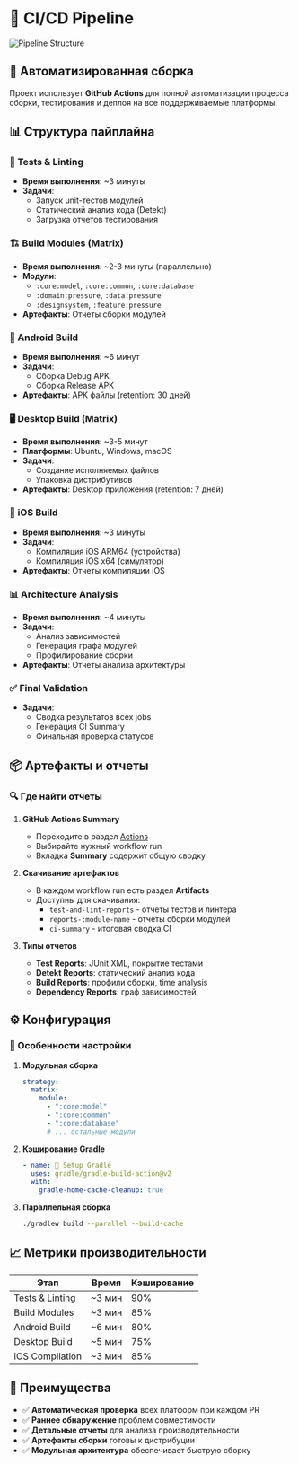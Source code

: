 # 🚀 CI/CD Pipeline

![Pipeline Structure](../Pipeline_structure.png)

## 🔄 Автоматизированная сборка

Проект использует **GitHub Actions** для полной автоматизации процесса сборки, тестирования и деплоя на все поддерживаемые платформы.

## 📊 Структура пайплайна

### 🧪 Tests & Linting
- **Время выполнения**: ~3 минуты
- **Задачи**:
  - Запуск unit-тестов модулей
  - Статический анализ кода (Detekt)
  - Загрузка отчетов тестирования

### 🏗️ Build Modules (Matrix)
- **Время выполнения**: ~2-3 минуты (параллельно)
- **Модули**:
  - `:core:model`, `:core:common`, `:core:database`
  - `:domain:pressure`, `:data:pressure`
  - `:designsystem`, `:feature:pressure`
- **Артефакты**: Отчеты сборки модулей

### 📱 Android Build
- **Время выполнения**: ~6 минут
- **Задачи**:
  - Сборка Debug APK
  - Сборка Release APK
- **Артефакты**: APK файлы (retention: 30 дней)

### 🖥️ Desktop Build (Matrix)
- **Время выполнения**: ~3-5 минут
- **Платформы**: Ubuntu, Windows, macOS
- **Задачи**:
  - Создание исполняемых файлов
  - Упаковка дистрибутивов
- **Артефакты**: Desktop приложения (retention: 7 дней)

### 🍎 iOS Build
- **Время выполнения**: ~3 минуты
- **Задачи**:
  - Компиляция iOS ARM64 (устройства)
  - Компиляция iOS x64 (симулятор)
- **Артефакты**: Отчеты компиляции iOS

### 📊 Architecture Analysis
- **Время выполнения**: ~4 минуты
- **Задачи**:
  - Анализ зависимостей
  - Генерация графа модулей
  - Профилирование сборки
- **Артефакты**: Отчеты анализа архитектуры

### ✅ Final Validation
- **Задачи**:
  - Сводка результатов всех jobs
  - Генерация CI Summary
  - Финальная проверка статусов

## 📦 Артефакты и отчеты

### 🔍 Где найти отчеты

1. **GitHub Actions Summary**
   - Переходите в раздел [Actions](https://github.com/filin2hat/BikeCalcMP/actions)
   - Выбирайте нужный workflow run
   - Вкладка **Summary** содержит общую сводку

2. **Скачивание артефактов**
   - В каждом workflow run есть раздел **Artifacts**
   - Доступны для скачивания:
     - `test-and-lint-reports` - отчеты тестов и линтера
     - `reports-:module-name` - отчеты сборки модулей
     - `ci-summary` - итоговая сводка CI

3. **Типы отчетов**
   - **Test Reports**: JUnit XML, покрытие тестами
   - **Detekt Reports**: статический анализ кода
   - **Build Reports**: профили сборки, time analysis
   - **Dependency Reports**: граф зависимостей

## ⚙️ Конфигурация

### 🔧 Особенности настройки

1. **Модульная сборка**
   ```yaml
   strategy:
     matrix:
       module: 
         - ":core:model"
         - ":core:common" 
         - ":core:database"
         # ... остальные модули
   ```

2. **Кэширование Gradle**
   ```yaml
   - name: 🐘 Setup Gradle
     uses: gradle/gradle-build-action@v2
     with:
       gradle-home-cache-cleanup: true
   ```

3. **Параллельная сборка**
   ```bash
   ./gradlew build --parallel --build-cache
   ```

## 📈 Метрики производительности

| Этап | Время | Кэширование |
|------|-------|-------------|
| Tests & Linting | ~3 мин | 90% |
| Build Modules | ~3 мин | 85% |
| Android Build | ~6 мин | 80% |
| Desktop Build | ~5 мин | 75% |
| iOS Compilation | ~3 мин | 85% |

## 🚀 Преимущества

- ✅ **Автоматическая проверка** всех платформ при каждом PR
- ✅ **Раннее обнаружение** проблем совместимости
- ✅ **Детальные отчеты** для анализа производительности
- ✅ **Артефакты сборки** готовы к дистрибуции
- ✅ **Модульная архитектура** обеспечивает быструю сборку
